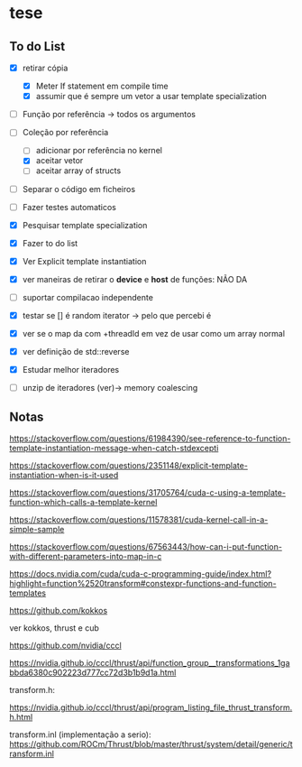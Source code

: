 # tese

## To do List
- [x] retirar cópia
  - [x] Meter If statement em compile time
  - [x] assumir que é sempre um vetor a usar template specialization
- [ ] Função por referência -> todos os argumentos
- [ ] Coleção por referência
  - [ ] adicionar por referência no kernel
  - [X] aceitar vetor
  - [ ] aceitar array of structs
- [ ] Separar o código em ficheiros
- [ ] Fazer testes automaticos
- [X] Pesquisar template specialization
- [x] Fazer to do list
- [x] Ver Explicit template instantiation
- [x] ver maneiras de retirar o __device__ e __host__ de funções: NÃO DA
- [ ] suportar compilacao independente
- [x] testar se [] é random iterator -> pelo que percebi é
- [x] ver se o map da com +threadId em vez de usar como um array normal
- [x] ver definição de std::reverse
- [x] Estudar melhor iteradores
- [ ] unzip de iteradores (ver)-> memory coalescing



## Notas
https://stackoverflow.com/questions/61984390/see-reference-to-function-template-instantiation-message-when-catch-stdexcepti

https://stackoverflow.com/questions/2351148/explicit-template-instantiation-when-is-it-used

https://stackoverflow.com/questions/31705764/cuda-c-using-a-template-function-which-calls-a-template-kernel

https://stackoverflow.com/questions/11578381/cuda-kernel-call-in-a-simple-sample

https://stackoverflow.com/questions/67563443/how-can-i-put-function-with-different-parameters-into-map-in-c

https://docs.nvidia.com/cuda/cuda-c-programming-guide/index.html?highlight=function%2520transform#constexpr-functions-and-function-templates

https://github.com/kokkos

ver kokkos, thrust e cub

https://github.com/nvidia/cccl

https://nvidia.github.io/cccl/thrust/api/function_group__transformations_1gabbda6380c902223d777cc72d3b1b9d1a.html


transform.h:

https://nvidia.github.io/cccl/thrust/api/program_listing_file_thrust_transform.h.html

transform.inl (implementação a serio):
https://github.com/ROCm/Thrust/blob/master/thrust/system/detail/generic/transform.inl